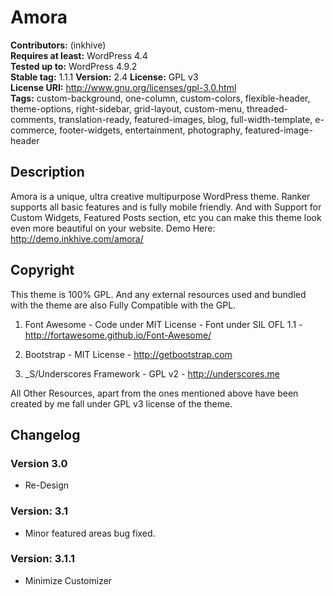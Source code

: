 # Amora

**Contributors:** (inkhive)  
**Requires at least:** WordPress 4.4  
**Tested up to:** WordPress 4.9.2  
**Stable tag:** 1.1.1 
**Version:** 2.4
**License:** GPL v3  
**License URI:** http://www.gnu.org/licenses/gpl-3.0.html  
**Tags:** custom-background, one-column, custom-colors, flexible-header, theme-options, right-sidebar, grid-layout, custom-menu, threaded-comments, translation-ready, featured-images, blog, full-width-template, e-commerce, footer-widgets, entertainment, photography, featured-image-header

## Description

Amora is a unique, ultra creative multipurpose WordPress theme. Ranker supports all basic features and is fully mobile friendly. And with Support for Custom Widgets, Featured Posts section, etc you can make this theme look even more beautiful on your website. 
Demo Here: http://demo.inkhive.com/amora/


## Copyright


This theme is 100% GPL. And any external resources used and bundled with the theme are also Fully Compatible with the GPL.

1. Font Awesome
	        - Code under MIT License
	        - Font under SIL OFL 1.1 
	        - http://fortawesome.github.io/Font-Awesome/
	
2. Bootstrap
    	    - MIT License
    	    - http://getbootstrap.com
    	
3. _S/Underscores Framework
             - GPL v2
             - http://underscores.me
                
            
            
All Other Resources, apart from the ones mentioned above have been created by me fall under GPL v3 license of the theme.	


## Changelog

### Version 3.0

* Re-Design

### Version: 3.1

* Minor featured areas bug fixed.

### Version: 3.1.1

* Minimize Customizer